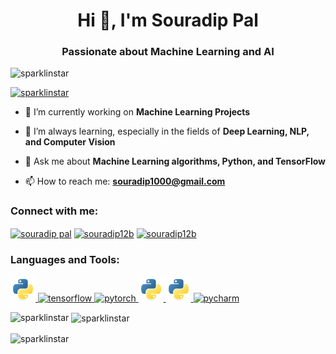 <h1 align="center">Hi 👋, I'm Souradip Pal</h1>
<h3 align="center">Passionate about Machine Learning and AI</h3>

<p align="left"> <img src="https://komarev.com/ghpvc/?username=sparklinstar&label=Profile%20views&color=0e75b6&style=flat" alt="sparklinstar" /> </p>

<p align="left"> <a href="https://github.com/ryo-ma/github-profile-trophy"><img src="https://github-profile-trophy.vercel.app/?username=sparklinstar" alt="sparklinstar" /></a> </p>

- 🔭 I’m currently working on **Machine Learning Projects**

- 🌱 I’m always learning, especially in the fields of **Deep Learning, NLP, and Computer Vision**

- 💬 Ask me about **Machine Learning algorithms, Python, and TensorFlow**

- 📫 How to reach me: **souradip1000@gmail.com**

<h3 align="left">Connect with me:</h3>
<p align="left">
<a href="https://www.linkedin.com/in/souradip-pal-46aa34246" target="blank"><img align="center" src="https://raw.githubusercontent.com/rahuldkjain/github-profile-readme-generator/master/src/images/icons/Social/linked-in-alt.svg" alt="souradip pal" height="30" width="40" /></a>
<a href="https://www.hackerrank.com/souradip12b" target="blank"><img align="center" src="https://raw.githubusercontent.com/rahuldkjain/github-profile-readme-generator/master/src/images/icons/Social/hackerrank.svg" alt="souradip12b" height="30" width="40" /></a>
<a href="https://www.leetcode.com/souradip12b" target="blank"><img align="center" src="https://raw.githubusercontent.com/rahuldkjain/github-profile-readme-generator/master/src/images/icons/Social/leet-code.svg" alt="souradip12b" height="30" width="40" /></a>
</p>

<h3 align="left">Languages and Tools:</h3>
<p align="left"> 
  <a href="https://www.python.org/" target="_blank" rel="noreferrer">
    <img src="https://raw.githubusercontent.com/devicons/devicon/master/icons/python/python-original.svg" alt="python" width="40" height="40"/>
  </a>
  <a href="https://www.tensorflow.org/" target="_blank" rel="noreferrer">
    <img src="https://www.vectorlogo.zone/logos/tensorflow/tensorflow-icon.svg" alt="tensorflow" width="40" height="40"/>
  </a>
  <a href="https://pytorch.org/" target="_blank" rel="noreferrer">
    <img src="https://www.vectorlogo.zone/logos/pytorch/pytorch-icon.svg" alt="pytorch" width="40" height="40"/>
  </a>
  <a href="https://scikit-learn.org/stable/" target="_blank" rel="noreferrer">
    <img src="https://raw.githubusercontent.com/devicons/devicon/master/icons/python/python-original.svg" alt="scikit-learn" width="40" height="40"/>
  </a>
  <a href="https://www.numpy.org/" target="_blank" rel="noreferrer">
    <img src="https://raw.githubusercontent.com/devicons/devicon/master/icons/python/python-original.svg" alt="numpy" width="40" height="40"/>
  </a>
  <a href="https://www.jetbrains.com/pycharm/" target="_blank" rel="noreferrer">
    <img src="https://www.vectorlogo.zone/logos/jetbrains/jetbrains-icon.svg" alt="pycharm" width="40" height="40"/>
  </a>
</p>

<p><img align="left" src="https://github-readme-stats.vercel.app/api/top-langs?username=sparklinstar&show_icons=true&locale=en&layout=compact" alt="sparklinstar" /></p>

<p>&nbsp;<img align="center" src="https://github-readme-stats.vercel.app/api?username=sparklinstar&show_icons=true&locale=en" alt="sparklinstar" /></p>

<p><img align="center" src="https://github-readme-streak-stats.herokuapp.com/?user=sparklinstar&" alt="sparklinstar" /></p>
